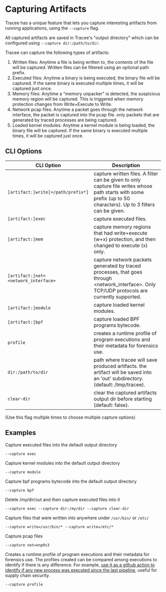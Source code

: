# Capturing Artifacts

Tracee has a unique feature that lets you capture interesting artifacts from running applications, using the `--capture` flag.

All captured artifacts are saved in Tracee's "output directory" which can be configured using `--capture dir:/path/to/dir`.

Tracee can capture the following types of artifacts:

1. Written files: Anytime a file is being written to, the contents of the file will be captured. Written files can be filtered using an optional path prefix.
2. Executed files: Anytime a binary is being executed, the binary file will be captured. If the same binary is executed multiple times, it will be captured just once.
3. Memory files: Anytime a "memory unpacker" is detected, the suspicious memory region will be captured. This is triggered when memory protection changes from Write+Execute to Write.
4. Network pcap files: Anytime a packet goes through the network interface, the packet is captured into the pcap file. only packets that are generated by traced processes are being captured.
5. Loaded kernel modules: Anytime a kernel module is being loaded, the binary file will be captured. If the same binary is executed multiple times, it will be captured just once.

## CLI Options

CLI Option | Description
--- | ---
`[artifact:]write[=/path/prefix*]` | capture written files. A filter can be given to only capture file writes whose path starts with some prefix (up to 50 characters). Up to 3 filters can be given.
`[artifact:]exec` | capture executed files.
`[artifact:]mem` | capture memory regions that had write+execute (w+x) protection, and then changed to execute (x) only.
`[artifact:]net=<network_interface>` | capture network packets generated by traced processes, that goes through <network_interface>. Only TCP/UDP protocols are currently supported.
`[artifact:]module` | capture loaded kernel modules.
`[artifact:]bpf` | capture loaded BPF programs bytecode.
`profile` | creates a runtime profile of program executions and their metadata for forensics use.
`dir:/path/to/dir` | path where tracee will save produced artifacts. the artifact will be saved into an 'out' subdirectory. (default: /tmp/tracee).
`clear-dir` | clear the captured artifacts output dir before starting (default: false).

(Use this flag multiple times to choose multiple capture options)

## Examples

Capture executed files into the default output directory

```
--capture exec
```

Capture kernel modules into the default output directory

```
--capture module
```

Capture bpf programs bytecode into the default output directory

```
--capture bpf
```

Delete /my/dir/out and then capture executed files into it

```
--capture exec --capture dir:/my/dir --capture clear-dir
```

Capture files that were written into anywhere under `/usr/bin/` or `/etc/`

```
--capture write=/usr/bin/* --capture write=/etc/* 
```

Capture pcap files

```
--capture net=enp0s3
```

Creates a runtime profile of program executions and their metadata for forensics use. The profiles created can be compared among executions to identify if there is any difference. For example, [use it as a github action to identify if any new process was executed since the last pipeline](https://github.com/aquasecurity/tracee-action), useful for supply chain security.

```
--capture profile
```
